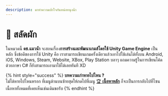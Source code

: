 ```yaml
---
description: มาทำความเข้าใจกันหน่อยนุงน๊า
---
```


# 💖 สลัดผัก

ในหมวดนี้ **ดช.แมวน้ำ** จะสอนเรื่อง**การสร้างและพัฒนาเกมส์โดยใช้ Unity Game Engine** เป็นหลัก ซึ่งข้อดีของการใช้ Unity คือ เราสามารถเขียนเกมครั้งเดียวแล้วเอาไปใช้เล่นได้ทั้งบน Android, iOS, Windows, Steam, Website, XBox, Play Station บลาๆ แถมความรู้ในการเขียนโค้ดด้วยภาษา C\# ก็ยังสามารถเอามาใช้ได้เลยทันที XD

{% hint style="success" %}
**บทความเก่าหายไปไหน ?**  
ไม่ได้หายไปไหนหรอก ที่เมนูด้านบนซ้ายสุดให้กดไปที่เมนู [🏆 **เนื้อหาหลัก**](https://www.saladpuk.com/) ก็จะเป็นการกลับไปที่โซนเนื้อหาทั้งหมดที่เคยเห็นเช่นเดิมขอรับ
{% endhint %}

